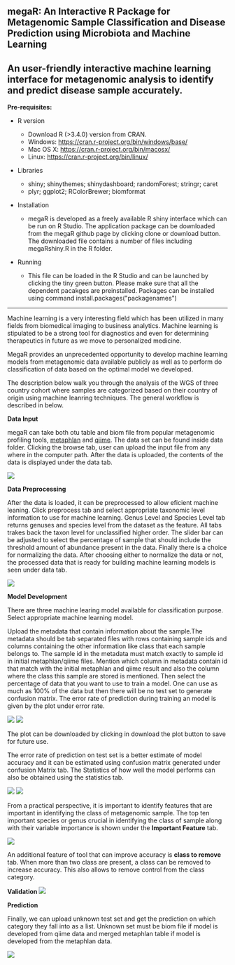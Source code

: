 megaR: An Interactive R Package for Metagenomic Sample Classification and Disease Prediction using Microbiota and Machine Learning
-----------------------------------------------------------------------


An user-friendly interactive machine learning interface for metagenomic analysis to identify and predict disease sample accurately.
----
**Pre-requisites:**

* R version
    * Download R (>3.4.0) version from CRAN.
    * Windows: https://cran.r-project.org/bin/windows/base/
    * Mac OS X: https://cran.r-project.org/bin/macosx/
    * Linux: https://cran.r-project.org/bin/linux/

* Libraries
    * shiny; shinythemes; shinydashboard; randomForest; stringr; caret
    * plyr; ggplot2; RColorBrewer; biomformat
    
* Installation
   * megaR is developed as a freely available R shiny interface which can be run on R Studio. The application package can be downloaded from the megaR github page by clicking clone or download button. The downloaded file contains a number of files including  megaRshiny.R in the R folder. 

* Running
   * This file can be loaded in the R Studio and can be launched by clicking the tiny green button. Please make sure that all the dependent pacakges are preinstalled. Packages can be installed using command install.packages("packagenames")
----

Machine learning is a very interesting field which has been utilized in many fields from biomedical imaging to business analytics. Machine learning is stipulated to be a strong tool for diagnostics and even for determining therapeutics in future as we move to personalized medicine. 

MegaR provides an unprecedented opportunity to develop  machine learning models from metagenomic data available publicly as well as to perform do classification of data based on the optimal model we developed. 

The description below walk you through the analysis of the WGS of three country cohort where samples are categorized based on their country of origin using machine leanring techniques. The general workflow is described in below.


**Data Input**

megaR can take both otu table and biom file from popular metagenomic profiling tools, [metaphlan](https://www.nature.com/articles/nmeth.2066) and [qiime](https://www.nature.com/articles/nmeth.f.303).
The data set can be found inside data folder. Clicking the browse tab, user can upload the input file from any where in the computer path.  After the data is uploaded, the contents of the data is displayed under the data tab. 

![](https://github.com/BioHPC/megaR/blob/master/screenshot/data_input.png)

**Data Preprocessing**

After the data is loaded, it can be preprocessed to allow eficient machine leaning. Click preprocess tab and select appropriate taxonomic level information to use for machine learning. Genus Level and Species Level tab returns genuses and species level from the dataset as the feature. All tabs trakes back the taxon level for unclassified higher order. The slider bar can be adjusted to select the percentage of sample that should include the threshold amount of abundance present in the data. Finally there is a choice for normalizing the data. After choosing either to normalize the data or not, the processed data that is ready for building machine learning models is seen under data tab.

![](https://github.com/BioHPC/megaR/blob/master/screenshot/Preprocess_genus.png)

**Model Development**

There are three machine learing model available for classification purpose. Select appropriate machine learning model.

Upload the metadata that contain information about the sample.The metadata should be tab separated files with rows containing sample ids and columns containing the other information like class that each sample belongs to. The sample id in the metadata must match exactly to sample id in initial metaphlan/qiime files. Mention which column in metadata contain id that match with the initial metaphlan and qiime result and also the column where the class this sample are stored is mentioned. Then select the percentage of data that you want to use to train a model. One can use as much as 100% of the data but then there will be no test set to generate confusion matrix. The error rate of prediction during training an model is given by the plot under error rate.

![](https://github.com/BioHPC/megaR/blob/master/screenshot/Train_stats.png)
![](https://github.com/BioHPC/megaR/blob/master/screenshot/Train_error_plot.png)

The plot can be downloaded by clicking in download the plot button to save for future use.

The error rate of prediction on test set is a better estimate of model accuracy and it can be estimated using confusion matrix generated under confusion Matrix tab. The Statistics of how well the model performs can also be obtained using the statistics tab.

![](https://github.com/BioHPC/megaR/blob/master/screenshot/test_error.png)
![](https://github.com/BioHPC/megaR/blob/master/screenshot/Test_error_statistics.png)

From a practical perspective, it is important to identify features that are important in identifying the class of metagenomic sample. The top ten important species or genus crucial in identifying the class of sample along with their variable importance is shown under the **Important Feature** tab.

![](https://github.com/BioHPC/megaR/blob/master/screenshot/Top_ten_impt_feature.png)

An additional feature of tool that can improve accuracy is **class to remove**  tab. When more than two class are present, a class can be removed to increase accuracy. This also allows to remove control from the class category.
 
 **Validation**
 ![](https://github.com/BioHPC/megaR/blob/master/screenshot/validation.png)
 
**Prediction**

Finally, we can upload unknown test set and get the prediction on which category they fall into as a list. Unknown set must be biom file if model is developed from qiime data and merged metaphlan table if model is developed from the metaphlan data.

![](https://github.com/BioHPC/megaR/blob/master/screenshot/Prediction-02.png)
